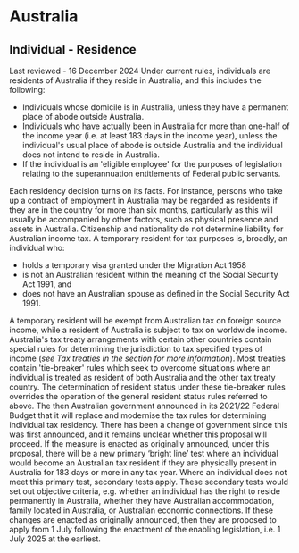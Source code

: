 # Australia
## Individual - Residence
Last reviewed - 16 December 2024
Under current rules, individuals are residents of Australia if they reside in Australia, and this includes the following:
  * Individuals whose domicile is in Australia, unless they have a permanent place of abode outside Australia.
  * Individuals who have actually been in Australia for more than one-half of the income year (i.e. at least 183 days in the income year), unless the individual's usual place of abode is outside Australia and the individual does not intend to reside in Australia.
  * If the individual is an 'eligible employee' for the purposes of legislation relating to the superannuation entitlements of Federal public servants.


Each residency decision turns on its facts. For instance, persons who take up a contract of employment in Australia may be regarded as residents if they are in the country for more than six months, particularly as this will usually be accompanied by other factors, such as physical presence and assets in Australia. Citizenship and nationality do not determine liability for Australian income tax.
A temporary resident for tax purposes is, broadly, an individual who:
  * holds a temporary visa granted under the Migration Act 1958
  * is not an Australian resident within the meaning of the Social Security Act 1991, and
  * does not have an Australian spouse as defined in the Social Security Act 1991.


A temporary resident will be exempt from Australian tax on foreign source income, while a resident of Australia is subject to tax on worldwide income.
Australia's tax treaty arrangements with certain other countries contain special rules for determining the jurisdiction to tax specified types of income (_see Tax treaties in the section for more information_). Most treaties contain 'tie-breaker' rules which seek to overcome situations where an individual is treated as resident of both Australia and the other tax treaty country. The determination of resident status under these tie-breaker rules overrides the operation of the general resident status rules referred to above.
The then Australian government announced in its 2021/22 Federal Budget that it will replace and modernise the tax rules for determining individual tax residency. There has been a change of government since this was first announced, and it remains unclear whether this proposal will proceed. If the measure is enacted as originally announced, under this proposal, there will be a new primary ‘bright line’ test where an individual would become an Australian tax resident if they are physically present in Australia for 183 days or more in any tax year. Where an individual does not meet this primary test, secondary tests apply. These secondary tests would set out objective criteria, e.g. whether an individual has the right to reside permanently in Australia, whether they have Australian accommodation, family located in Australia, or Australian economic connections. If these changes are enacted as originally announced, then they are proposed to apply from 1 July following the enactment of the enabling legislation, i.e. 1 July 2025 at the earliest.

